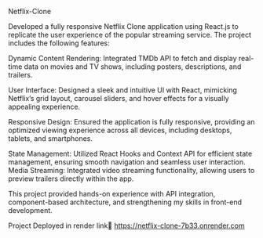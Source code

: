 
Netflix-Clone


Developed a fully responsive Netflix Clone application using React.js to replicate the user experience of the popular streaming service. The project includes the following features:

Dynamic Content Rendering: Integrated TMDb API to fetch and display real-time data on movies and TV shows, including posters, descriptions, and trailers.

User Interface: Designed a sleek and intuitive UI with React, mimicking Netflix’s grid layout, carousel sliders, and hover effects for a visually appealing experience.

Responsive Design: Ensured the application is fully responsive, providing an optimized viewing experience across all devices, including desktops, tablets, and smartphones.

State Management: Utilized React Hooks and Context API for efficient state management, ensuring smooth navigation and seamless user interaction.
Media Streaming: Integrated video streaming functionality, allowing users to preview trailers directly within the app.

This project provided hands-on experience with API integration, component-based architecture, and strengthening my skills in front-end development.

Project Deployed in render link🔗 https://netflix-clone-7b33.onrender.com
